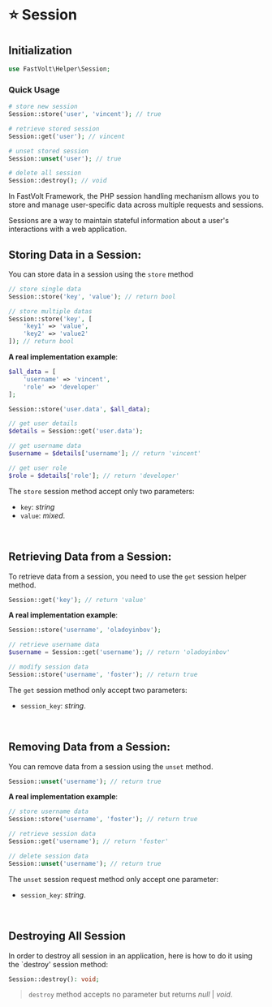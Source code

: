 # ⭐ Session

## Initialization

```php
use FastVolt\Helper\Session;
```

### Quick Usage

```php
# store new session
Session::store('user', 'vincent'); // true

# retrieve stored session
Session::get('user'); // vincent

# unset stored session
Session::unset('user'); // true

# delete all session
Session::destroy(); // void
```


In FastVolt Framework, the PHP session handling mechanism allows you to store and manage user-specific data across multiple requests and sessions. 

Sessions are a way to maintain stateful information about a user's interactions with a web application. 



## Storing Data in a Session:

You can store data in a session using the `store` method

```php
// store single data
Session::store('key', 'value'); // return bool

// store multiple datas
Session::store('key', [
    'key1' => 'value',
    'key2' => 'value2'
]); // return bool
```

**A real implementation example**:

```php
$all_data = [
    'username' => 'vincent',
    'role' => 'developer'
];

Session::store('user.data', $all_data);

// get user details
$details = Session::get('user.data');

// get username data
$username = $details['username']; // return 'vincent'

// get user role
$role = $details['role']; // return 'developer'
```
The `store` session method accept only two parameters:
- `key`: *string*
- `value`: *mixed*.

<br>

## Retrieving Data from a Session:

To retrieve data from a session, you need to use the `get` session helper method.

```php
Session::get('key'); // return 'value'
```

**A real implementation example**:

```php
Session::store('username', 'oladoyinbov');

// retrieve username data
$username = Session::get('username'); // return 'oladoyinbov'
```

```php
// modify session data
Session::store('username', 'foster'); // return true
```
The `get` session method only accept two parameters:

- `session_key`: *string*.

<br>


## Removing Data from a Session:

You can remove data from a session using the `unset` method.

```php
Session::unset('username'); // return true
```


**A real implementation example**:

```php
// store username data
Session::store('username', 'foster'); // return true

// retrieve session data
Session::get('username'); // return 'foster'

// delete session data
Session::unset('username'); // return true
```
The `unset` session request method only accept one parameter:
- `session_key`: *string*.

<br>


## Destroying All Session
In order to destroy all session in an application, here is how to do it using the `destroy' session method:

```php
Session::destroy(): void;
```
> `destroy` method accepts no parameter but returns *null* | *void*.
